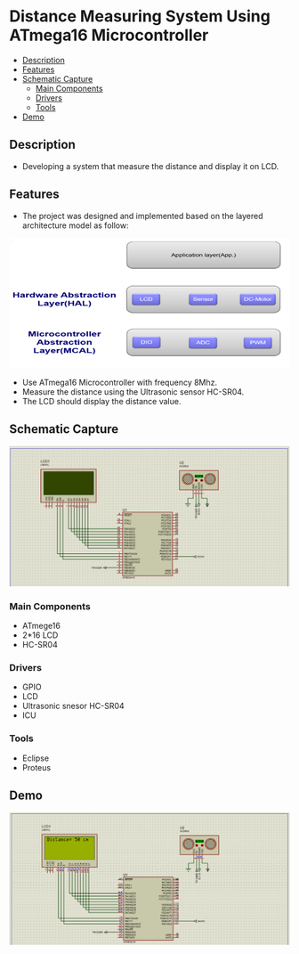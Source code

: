 # Distance Measuring System Using ATmega16 Microcontroller
- [Description](#description)
- [Features](#features)
- [Schematic Capture](#Schematic-Capture)
   - [Main Components](#Main-Components)
   - [Drivers](#Drivers)
   - [Tools](#Tools)
- [Demo](#Demo)
## Description
- Developing a system that measure the distance and display it on LCD.
## Features
- The project was designed and implemented based on the layered architecture model as follow:
<p align="center">
  <img src="https://github.com/Mostafa-Medhat/Temperature-Controlled-Fan-System/blob/main/docs/layered%20model.png?raw=true">
</p>

- Use ATmega16 Microcontroller with frequency 8Mhz.
- Measure the distance using the Ultrasonic sensor HC-SR04.
- The LCD should display the distance value.

## Schematic Capture

<p align="center">
  <img src="https://github.com/Mostafa-Medhat/Distance-Measuring-System/blob/main/docs/Schematic.png?raw=true">
</p>

### Main Components
- ATmege16 
- 2*16 LCD
- HC-SR04

### Drivers
- GPIO
- LCD
- Ultrasonic snesor HC-SR04
- ICU
### Tools
- Eclipse
- Proteus

## Demo
<p align="center">
  <img src="https://github.com/Mostafa-Medhat/Distance-Measuring-System/blob/main/docs/Demo.png?raw=true">
</p>
